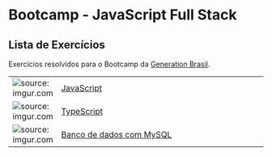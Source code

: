 # Bootcamp - JavaScript Full Stack
## Lista de Exercícios


Exercícios resolvidos para o Bootcamp da [Generation Brasil](https://brazil.generation.org/).

<table width="100%">
	<tr>
        <td width="10%"><img src="https://i.imgur.com/r9lrbPG.png" title="source: imgur.com" /></td>
        <td width="90%"><a href="javascript/README.md">JavaScript</a></td>
    </tr>
    <tr>
        <td width="10%"><img src="https://camo.githubusercontent.com/7b54ae713a7dd6cca5541d110e0d1d2463c278c91b03a26473534df58c3e0d64/68747470733a2f2f692e696d6775722e636f6d2f697a46754849442e706e67" title="source: imgur.com" /></td>
        <td width="90%"><a href="typescript/README.md">TypeScript</a></td>
    </tr>
        <tr>
        <td width="10%"><img src="https://camo.githubusercontent.com/fb9ac25413977a1e6a385e8ef9d798cca2d4a728a0bf752f70d8cb5b35bba6e7/68747470733a2f2f692e696d6775722e636f6d2f3338685a6e375a2e706e67" title="source: imgur.com" /></td>
        <td width="90%"><a href="sql/README.md">Banco de dados com MySQL</a></td>
    </tr>

</table>

